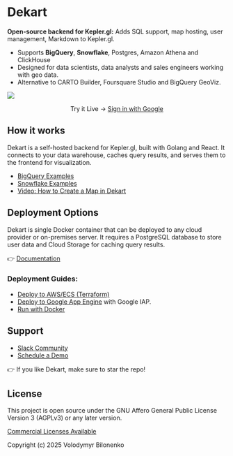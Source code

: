 # Dekart

**Open-source backend for Kepler.gl:** Adds SQL support, map hosting, user management, Markdown to Kepler.gl.

* Supports **BigQuery**, **Snowflake**, Postgres, Amazon Athena and ClickHouse
* Designed for data scientists, data analysts and sales engineers working with geo data.
* Alternative to CARTO Builder, Foursquare Studio and BigQuery GeoViz.

<a href="https://cloud.dekart.xyz/reports/62130325-9fc7-4687-ac05-52f6b7513502/source"><img src="https://dekart.xyz/docs/about/map-templates/62130325-9fc7-4687-ac05-52f6b7513502_huc0563c5f6ac939a1614c238afd308de4_2022917_1600x0_resize_box_3.png"></a>
<div align="center">Try it Live → <a href="https://cloud.dekart.xyz/reports/62130325-9fc7-4687-ac05-52f6b7513502/source">Sign in with Google</a></div>

## How it works

Dekart is a self-hosted backend for Kepler.gl,  built with Golang and React. It connects to your data warehouse, caches query results, and serves them to the frontend for visualization.

* [BigQuery Examples](https://dekart.xyz/docs/about/overture-maps-examples/)
* [Snowflake Examples](https://dekart.xyz/docs/about/snowflake-kepler-gl-examples/)
* [Video: How to Create a Map in Dekart](https://www.youtube.com/watch?v=qwOqLm3i7Ik)

## Deployment Options

Dekart is single Docker container that can be deployed to any cloud provider or on-premises server. It requires a PostgreSQL database to store user data and Cloud Storage for caching query results.

👉 [Documentation](https://dekart.xyz/docs/configuration/environment-variables/)


### Deployment Guides:

- [Deploy to AWS/ECS (Terraform)](https://dekart.xyz/docs/self-hosting/aws-ecs-terraform/?ref=github)
- [Deploy to Google App Engine](https://dekart.xyz/docs/self-hosting/app-engine/?ref=github) with Google IAP.
- [Run with Docker](https://dekart.xyz/docs/self-hosting/docker/?ref=github)

## Support

* [Slack Community](https://slack.dekart.xyz)
* [Schedule a Demo](https://calendly.com/dekartxyz/demo?ref=github)

👉 If you like Dekart, make sure to star the repo!

## License

This project is open source under the GNU Affero General Public License Version 3 (AGPLv3) or any later version.

[Commercial Licenses Available](https://dekart.xyz/self-hosted/)

Copyright (c) 2025 Volodymyr Bilonenko
